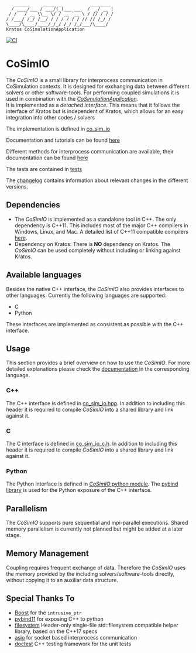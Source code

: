 ~~~
   ______     _____ _           ________
  / ____/___ / ___/(_)___ ___  /  _/ __ |
 / /   / __ \\__ \/ / __ `__ \ / // / / /
/ /___/ /_/ /__/ / / / / / / // // /_/ /
\____/\____/____/_/_/ /_/ /_/___/\____/
Kratos CoSimulationApplication
~~~

[![CI](https://github.com/KratosMultiphysics/CoSimIO/actions/workflows/ci.yml/badge.svg?event=schedule)](https://github.com/KratosMultiphysics/CoSimIO/actions/workflows/ci.yml)
# CoSimIO

The _CoSimIO_ is a small library for interprocess communication in CoSimulation contexts. It is designed for exchanging data between different solvers or other software-tools. For performing coupled simulations it is used in combination with the [_CoSimulationApplication_](https://github.com/KratosMultiphysics/Kratos/tree/master/applications/CoSimulationApplication).\
It is implemented as a _detached interface_. This means that it follows the interface of Kratos but is independent of Kratos, which allows for an easy integration into other codes / solvers

The implementation is defined in [co_sim_io](https://github.com/KratosMultiphysics/CoSimIO/blob/master/co_sim_io)

Documentation and tutorials can be found [here](https://kratosmultiphysics.github.io/CoSimIO/)

Different methods for interprocess communication are available, their documentation can be found [here](https://kratosmultiphysics.github.io/CoSimIO/communication)

The tests are contained in [tests](https://github.com/KratosMultiphysics/CoSimIO/blob/master/tests)

The [changelog](https://github.com/KratosMultiphysics/CoSimIO/blob/master/CHANGELOG.md) contains information about relevant changes in the different versions.

## Dependencies
- The _CoSimIO_ is implemented as a standalone tool in C++. The only dependency is C++11. This includes most of the major C++ compilers in Windows, Linux, and Mac. A detailed list of C++11 compatible compilers [here](https://en.cppreference.com/w/cpp/compiler_support#cpp11).
- Dependency on Kratos: There is **NO** dependency on Kratos. The _CoSimIO_ can be used completely without including or linking against Kratos.

## Available languages
Besides the native C++ interface, the _CoSimIO_ also provides interfaces to other languages. Currently the following languages are supported:
- C
- Python

These interfaces are implemented as consistent as possible with the C++ interface.

## Usage
This section provides a brief overview on how to use the _CoSimIO_. For more detailed explanations please check the [documentation](https://kratosmultiphysics.github.io/CoSimIO/) in the corresponding language.

### **C++**
The C++ interface is defined in [co_sim_io.hpp](https://github.com/KratosMultiphysics/CoSimIO/blob/master/co_sim_io/co_sim_io.hpp). In addition to including this header it is required to compile _CoSimIO_ into a shared library and link against it.

### **C**
The C interface is defined in [co_sim_io_c.h](https://github.com/KratosMultiphysics/CoSimIO/blob/master/co_sim_io/c/co_sim_io_c.h). In addition to including this header it is required to compile _CoSimIO_ into a shared library and link against it.

### **Python**
The Python interface is defined in [_CoSimIO_ python module](https://github.com/KratosMultiphysics/CoSimIO/blob/master/co_sim_io/python/co_sim_io_python.cpp). The [pybind library](https://github.com/pybind/pybind11) is used for the Python exposure of the C++ interface.

## Parallelism
The _CoSimIO_ supports pure sequential and mpi-parallel executions. Shared memory parallelism is currently not planned but might be added at a later stage.

## Memory Management
Coupling requires frequent exchange of data. Therefore the _CoSimIO_ uses the memory provided by the including solvers/software-tools directly, without copying it to an auxiliar data structure.

## Special Thanks To
- [Boost](http://www.boost.org/) for the `intrusive_ptr`
- [pybind11](https://github.com/pybind/pybind11) for exposing C++ to python
- [filesystem](https://github.com/gulrak/filesystem) Header-only single-file std::filesystem compatible helper library, based on the C++17 specs
- [asio](https://think-async.com/Asio/) for socket based interprocess communication
- [doctest](https://github.com/onqtam/doctest) C++ testing framework for the unit tests
